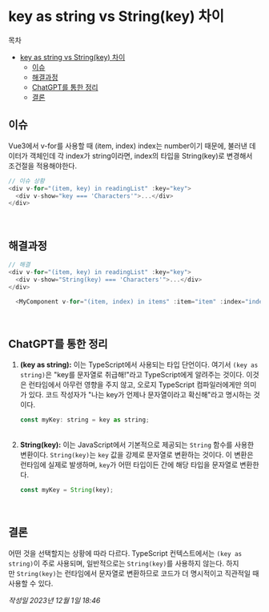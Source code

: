 # key as string vs String(key) 차이

목차

- [key as string vs String(key) 차이](#key-as-string-vs-stringkey-차이)
  - [이슈](#이슈)
  - [해결과정](#해결과정)
  - [ChatGPT를 통한 정리](#chatgpt를-통한-정리)
  - [결론](#결론)

## 이슈

Vue3에서 v-for를 사용할 때 (item, index) index는 number이기 때문에, 불러낸 데이터가 객체인데 각 index가 string이라면, index의 타입을 String(key)로 변경해서 조건절을 적용해야한다.

```js
// 이슈 상황
<div v-for="(item, key) in readingList" :key="key">
  <div v-show="key === 'Characters'">...</div>
</div>
```

<br />

## 해결과정

```js
// 해결
<div v-for="(item, key) in readingList" :key="key">
  <div v-show="String(key) === 'Characters'">...</div>
</div>
```

```js
  <MyComponent v-for="(item, index) in items" :item="item" :index="index" :key="item.id" />
```

<br />

## ChatGPT를 통한 정리

1. **(key as string):** 이는 TypeScript에서 사용되는 타입 단언이다. 여기서 `(key as string)`은 "key를 문자열로 취급해!"라고 TypeScript에게 알려주는 것이다. 이것은 런타임에서 아무런 영향을 주지 않고, 오로지 TypeScript 컴파일러에게만 의미가 있다. 코드 작성자가 "나는 key가 언제나 문자열이라고 확신해"라고 명시하는 것이다.
   <br />
   ```js
   const myKey: string = key as string;
   ```
   <br />
2. **String(key):** 이는 JavaScript에서 기본적으로 제공되는 `String` 함수를 사용한 변환이다. `String(key)`는 `key` 값을 강제로 문자열로 변환하는 것이다. 이 변환은 런타임에 실제로 발생하며, `key`가 어떤 타입이든 간에 해당 타입을 문자열로 변환한다.
   <br />
   ```js
   const myKey = String(key);
   ```

<br />

## 결론

어떤 것을 선택할지는 상황에 따라 다르다. TypeScript 컨텍스트에서는 `(key as string)`이 주로 사용되며, 일반적으로는 `String(key)`를 사용하지 않는다. 하지만 `String(key)`는 런타임에서 문자열로 변환하므로 코드가 더 명시적이고 직관적일 때 사용할 수 있다.

_작성일 2023년 12월 1일 18:46_
